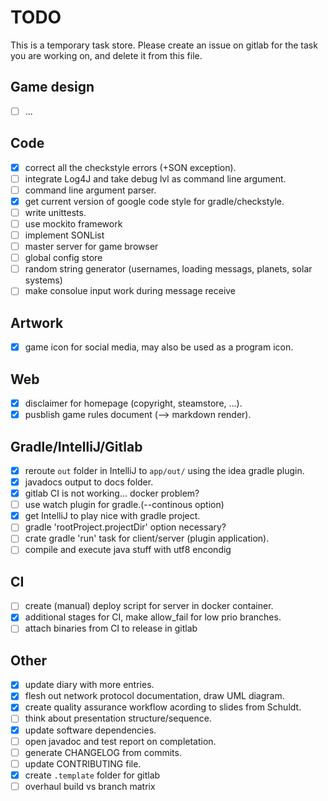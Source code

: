 # TODO
This is a temporary task store. Please create an issue on gitlab for the task you are working on, and delete it from this file.

## Game design
* [ ] ...

## Code
* [X] correct all the checkstyle errors (+SON exception).
* [ ] integrate Log4J and take debug lvl as command line argument.
* [ ] command line argument parser.
* [X] get current version of google code style for gradle/checkstyle.
* [ ] write unittests.
* [ ] use mockito framework
* [ ] implement SONList
* [ ] master server for game browser
* [ ] global config store 
* [ ] random string generator (usernames, loading messags, planets, solar systems)
* [ ] make consolue input work during message receive

## Artwork
* [X] game icon for social media, may also be used as a program icon.

## Web
* [X] disclaimer for homepage (copyright, steamstore, ...).
* [X] pusblish game rules document (--> markdown render).

## Gradle/IntelliJ/Gitlab
* [X] reroute ``out`` folder in IntelliJ to ``app/out/`` using the idea gradle plugin.
* [X] javadocs output to docs folder.
* [X] gitlab CI is not working... docker problem?
* [ ] use watch plugin for gradle.(--continous option)
* [X] get IntelliJ to play nice with gradle project.
* [ ] gradle 'rootProject.projectDir' option necessary?
* [ ] crate gradle 'run' task for client/server (plugin application).
* [ ] compile and execute java stuff with utf8 encondig

## CI
* [ ] create (manual) deploy script for server in docker container.
* [X] additional stages for CI, make allow_fail for low prio branches.
* [ ] attach binaries from CI to release in gitlab

## Other
* [X] update diary with more entries.
* [X] flesh out network protocol documentation, draw UML diagram.
* [X] create quality assurance workflow acording to slides from Schuldt.
* [ ] think about presentation structure/sequence.
* [X] update software dependencies.
* [ ] open javadoc and test report on completation.
* [ ] generate CHANGELOG from commits.
* [ ] update CONTRIBUTING file.
* [X] create ``.template`` folder for gitlab
* [ ] overhaul build vs branch matrix